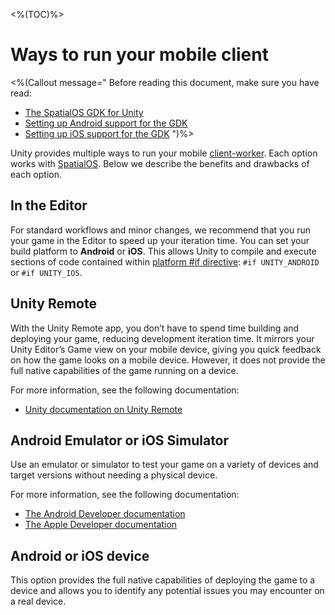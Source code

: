 <%(TOC)%>

# Ways to run your mobile client

<%(Callout message="
Before reading this document, make sure you have read:

* [The SpatialOS GDK for Unity]({{urlRoot}}/reference/overview)
* [Setting up Android support for the GDK]({{urlRoot}}/modules/mobile/setup-android)
* [Setting up iOS support for the GDK]({{urlRoot}}/modules/mobile/setup-ios)
")%>

Unity provides multiple ways to run your mobile [client-worker]({{urlRoot}}/reference/glossary#client-worker). Each option works with [SpatialOS]({{urlRoot}}/reference/glossary#spatialos-runtime). Below we describe the benefits and drawbacks of each option.

## In the Editor

For standard workflows and minor changes, we recommend that you run your game in the Editor to speed up your iteration time. You can set your build platform to **Android** or **iOS**. This allows Unity to compile and execute sections of code contained within [platform #if directive](https://docs.unity3d.com/Manual/PlatformDependentCompilation.html): `#if UNITY_ANDROID` or `#if UNITY_IOS`.

## Unity Remote

With the Unity Remote app, you don’t have to spend time building and deploying your game, reducing development iteration time. It mirrors your Unity Editor’s Game view on your mobile device, giving you quick feedback on how the game looks on a mobile device. However, it does not provide the full native capabilities of the game running on a device.

For more information, see the following documentation:

* [Unity documentation on Unity Remote](https://docs.unity3d.com/Manual/UnityRemote5.html)

## Android Emulator or iOS Simulator

Use an emulator or simulator to test your game on a variety of devices and target versions without needing a physical device.

For more information, see the following documentation:

* [The Android Developer documentation](https://developer.android.com/studio/run/emulator)
* [The Apple Developer documentation](https://developer.apple.com/library/archive/documentation/IDEs/Conceptual/simulator_help_topics/Chapter/Chapter.html)

## Android or iOS device

This option provides the full native capabilities of deploying the game to a device and allows you to identify any potential issues you may encounter on a real device.
